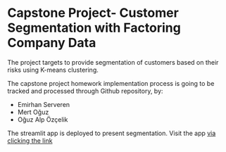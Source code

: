 # Capstone Project- Customer Segmentation with Factoring Company Data

The project targets to provide segmentation of customers based on their risks using K-means clustering.

The capstone project homework implementation process is going to be tracked and processed through Github repository, by:

*   Emirhan Serveren
*   Mert Oğuz 
*   Oğuz Alp Özçelik

The streamlit app is deployed to present segmentation. Visit the app [via clicking the link](https://factoringsegmentation.streamlit.app/)
